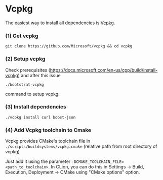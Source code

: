 # Vcpkg

The easiest way to install all dependencies is [Vcpkg](https://docs.microsoft.com/en-us/cpp/build/vcpkg).

### (1) Get vcpkg

``git clone https://github.com/Microsoft/vcpkg && cd vcpkg``

### (2) Setup vcpkg

Check prerequisites (https://docs.microsoft.com/en-us/cpp/build/install-vcpkg) and after this issue

``./bootstrat-vcpkg``

command to setup vcpkg. 

### (3) Install dependencies

``./vcpkg install curl boost-json``

### (4) Add Vcpkg toolchain to Cmake

Vcpkg provides CMake's toolchain file in ``./scripts/buildsystems/vcpkg.cmake`` (relative path from root directory of vcpkg)

Just add it using the parameter ``-DCMAKE_TOOLCHAIN_FILE=<path_to_toolchain>``. In CLion, you can do this in Settings -> Build, Execution, Deployment -> CMake using "CMake options" option. 